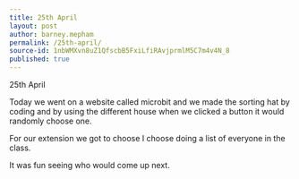 ```yaml
---
title: 25th April
layout: post
author: barney.mepham
permalink: /25th-april/
source-id: 1nbWMXvn8uZ1QfscbB5FxiLfiRAvjprmlM5C7m4v4N_8
published: true
---
```

25th April

Today we went on a website called microbit and we made the sorting hat by coding and by using the different house when we clicked a button it would randomly choose one.

For our extension we got to choose I choose doing a list of everyone in the class.

It was fun seeing who would come up next.

